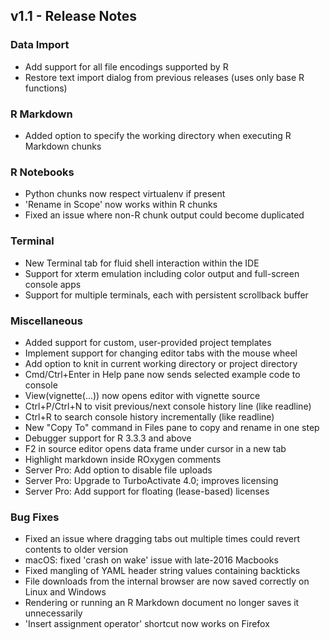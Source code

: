 ## v1.1 - Release Notes

### Data Import

* Add support for all file encodings supported by R
* Restore text import dialog from previous releases (uses only base R functions)

### R Markdown

* Added option to specify the working directory when executing R Markdown chunks

### R Notebooks

* Python chunks now respect virtualenv if present
* 'Rename in Scope' now works within R chunks
* Fixed an issue where non-R chunk output could become duplicated

### Terminal

* New Terminal tab for fluid shell interaction within the IDE
* Support for xterm emulation including color output and full-screen console apps
* Support for multiple terminals, each with persistent scrollback buffer

### Miscellaneous

* Added support for custom, user-provided project templates
* Implement support for changing editor tabs with the mouse wheel
* Add option to knit in current working directory or project directory
* Cmd/Ctrl+Enter in Help pane now sends selected example code to console
* View(vignette(...)) now opens editor with vignette source
* Ctrl+P/Ctrl+N to visit previous/next console history line (like readline)
* Ctrl+R to search console history incrementally (like readline)
* New "Copy To" command in Files pane to copy and rename in one step
* Debugger support for R 3.3.3 and above
* F2 in source editor opens data frame under cursor in a new tab
* Highlight markdown inside ROxygen comments
* Server Pro: Add option to disable file uploads
* Server Pro: Upgrade to TurboActivate 4.0; improves licensing
* Server Pro: Add support for floating (lease-based) licenses

### Bug Fixes

* Fixed an issue where dragging tabs out multiple times could revert contents to older version
* macOS: fixed 'crash on wake' issue with late-2016 Macbooks
* Fixed mangling of YAML header string values containing backticks 
* File downloads from the internal browser are now saved correctly on Linux and Windows
* Rendering or running an R Markdown document no longer saves it unnecessarily
* 'Insert assignment operator' shortcut now works on Firefox

